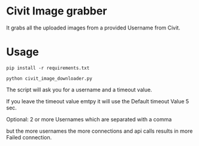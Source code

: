 # Civit Image grabber

It grabs all the uploaded images from a provided Username from Civit.  

# Usage 
```
pip install -r requirements.txt
```
```
python civit_image_downloader.py  
```
The script  will ask you for a username and a timeout value.

If you leave the timeout value emtpy it will use the Default timeout Value 5 sec.

Optional: 2 or more Usernames which are separated with a comma

but the more usernames the more connections and api calls results in more Failed connection. 
